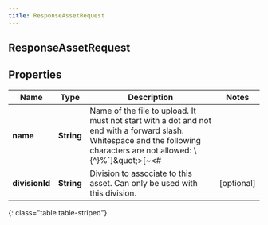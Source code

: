 ```yaml
---
title: ResponseAssetRequest
---
```

## ResponseAssetRequest


## Properties

| Name | Type | Description | Notes |
| ------------ | ------------- | ------------- | ------------- |
| **name** | <!----><!---->**String**<!----> | Name of the file to upload. It must not start with a dot and not end with a forward slash. Whitespace and the following characters are not allowed: \\{^}%`]\&quot;&gt;[~&lt;#| |  |
| **divisionId** | <!----><!---->**String**<!----> | Division to associate to this asset. Can only be used with this division. |  [optional] |
{: class="table table-striped"}



